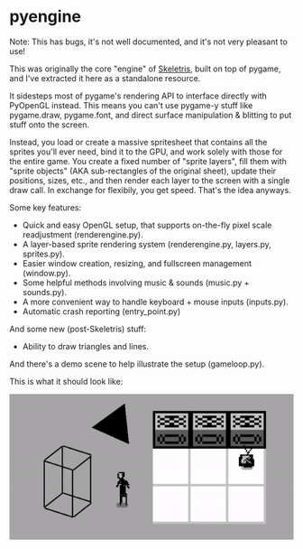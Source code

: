 # pyengine

Note: This has bugs, it's not well documented, and it's not very pleasant to use!

This was originally the core "engine" of [Skeletris](https://github.com/davidpendergast/skeletris), built on top of pygame, and I've extracted it here as a standalone resource. 

It sidesteps most of pygame's rendering API to interface directly with PyOpenGL instead. This means you can't use pygame-y stuff like pygame.draw, pygame.font, and direct surface manipulation & blitting to put stuff onto the screen. 

Instead, you load or create a massive spritesheet that contains all the sprites you'll ever need, bind it to the GPU, and work solely with those for the entire game. You create a fixed number of "sprite layers", fill them with "sprite objects" (AKA sub-rectangles of the original sheet), update their positions, sizes, etc., and then render each layer to the screen with a single draw call. In exchange for flexibily, you get speed. That's the idea anyways.

Some key features:
 - Quick and easy OpenGL setup, that supports on-the-fly pixel scale readjustment (renderengine.py).
 - A layer-based sprite rendering system (renderengine.py, layers.py, sprites.py).
 - Easier window creation, resizing, and fullscreen management (window.py).
 - Some helpful methods involving music & sounds (music.py + sounds.py). 
 - A more convenient way to handle keyboard + mouse inputs (inputs.py).
 - Automatic crash reporting (entry_point.py)
 
And some new (post-Skeletris) stuff:
 - Ability to draw triangles and lines.
 
And there's a demo scene to help illustrate the setup (gameloop.py). 

This is what it should look like:

![demo](demo_scene.gif)
